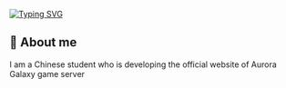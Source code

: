 [![Typing SVG](https://readme-typing-svg.demolab.com?font=Fira+Code&weight=900&size=40&pause=1000&center=%E5%81%87&vCenter=%E5%81%87&repeat=%E7%9C%9F&random=%E5%81%87&width=435&lines=Hello+I'm+HeyunYY;Welcome+to+my+warehouse)](https://git.io/typing-svg)
## 👋 About me
I am a Chinese student who is developing the official website of Aurora Galaxy game server

<!-- ![Top Langs](https://github-readme-stats.vercel.app/api/top-langs/?username=HeyunYY)
<!--
**HeyunYY/HeyunYY** is a ✨ _special_ ✨ repository because its `README.md` (this file) appears on your GitHub profile.

Here are some ideas to get you started:

- 🔭 I’m currently working on ...
- 🌱 I’m currently learning ...
- 👯 I’m looking to collaborate on ...
- 🤔 I’m looking for help with ...
- 💬 Ask me about ...
- 📫 How to reach me: ...
- 😄 Pronouns: ...
- ⚡ Fun fact: ...
-->
